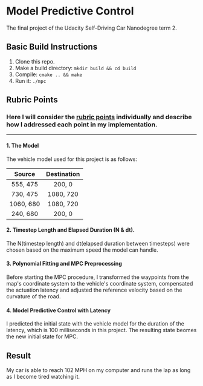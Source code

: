 # Model Predictive Control
The final project of the Udacity Self-Driving Car Nanodegree term 2.

## Basic Build Instructions

1. Clone this repo.
2. Make a build directory: `mkdir build && cd build`
3. Compile: `cmake .. && make`
4. Run it: `./mpc` 

## Rubric Points
### Here I will consider the [rubric points](https://review.udacity.com/#!/rubrics/896/view) individually and describe how I addressed each point in my implementation.  

---

#### 1. The Model
The vehicle model used for this project is as follows:

| Source        | Destination   | 
|:-------------:|:-------------:| 
| 555, 475      | 200, 0        | 
| 730, 475      | 1080, 720      |
| 1060, 680     | 1080, 720      |
| 240, 680      | 200, 0        |

#### 2. Timestep Length and Elapsed Duration (N & dt).
The N(timestep length) and dt(elapsed duration between timesteps) were chosen based on the maximum speed the model can handle. 

#### 3. Polynomial Fitting and MPC Preprocessing
Before starting the MPC procedure, I transformed the waypoints from the map's coordinate system to the vehicle's coordinate system, compensated the actuation latency and adjusted the reference velocity based on the curvature of the road.

#### 4. Model Predictive Control with Latency
I predicted the initial state with the vehicle model for the duration of the latency, which is 100 milliseconds in this project. The resulting state beomes the new initial state for MPC.

## Result
My car is able to reach 102 MPH on my computer and runs the lap as long as I become tired watching it.
